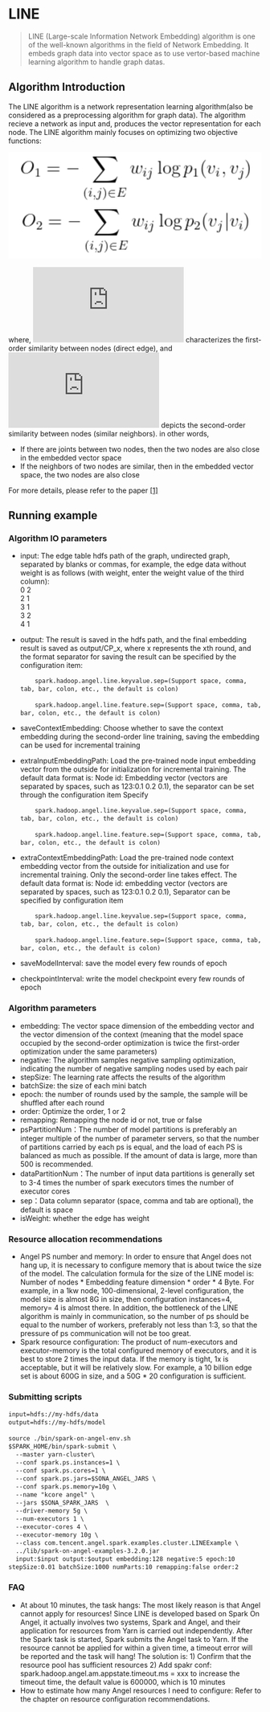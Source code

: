 # LINE

> LINE (Large-scale Information Network Embedding) algorithm is one of the well-known algorithms in the field of Network Embedding. It embeds graph data into vector space as to use vertor-based machine learning algorithm to handle graph datas.

## Algorithm Introduction

The LINE algorithm is a network representation learning algorithm(also be considered as a preprocessing algorithm for graph data). The algorithm recieve a network as input and, produces the vector representation for each node. The LINE algorithm  mainly focuses on optimizing two objective functions:

![](../../img/line.png)

where, ![](http://latex.codecogs.com/png.latex?O_1) characterizes the first-order similarity between nodes (direct edge), and ![](http://latex.codecogs.com/png.latex?O_2) depicts the second-order similarity between nodes (similar neighbors). in other words,

  - If there are joints between two nodes, then the two nodes are also close in the embedded vector space
  - If the neighbors of two nodes are similar, then in the embedded vector space, the two nodes are also close

For more details, please refer to the paper [[1]](https://arxiv.org/abs/1503.03578)

## Running example

### Algorithm IO parameters

  - input: The edge table hdfs path of the graph, undirected graph, separated by blanks or commas, for example, the edge data without weight is as follows (with weight, enter the weight value of the third column):  
        0	2  
        2	1  
        3	1  
        3	2  
        4	1  
  - output: The result is saved in the hdfs path, and the final embedding result is saved as output/CP_x, where x represents the xth round, and the format separator for saving the result can be specified by the configuration item:
                        
            spark.hadoop.angel.line.keyvalue.sep=(Support space, comma, tab, bar, colon, etc., the default is colon)
                        
            spark.hadoop.angel.line.feature.sep=(Support space, comma, tab, bar, colon, etc., the default is colon)
  - saveContextEmbedding: Choose whether to save the context embedding during the second-order line training, saving the embedding can be used for incremental training         
  - extraInputEmbeddingPath: Load the pre-trained node input embedding vector from the outside for initialization for incremental training. The default data format is: Node id: Embedding vector (vectors are separated by spaces, such as 123:0.1 0.2 0.1), the separator can be set through the configuration item Specify
                                 
            spark.hadoop.angel.line.keyvalue.sep=(Support space, comma, tab, bar, colon, etc., the default is colon)
                                 
            spark.hadoop.angel.line.feature.sep=(Support space, comma, tab, bar, colon, etc., the default is colon)
  - extraContextEmbeddingPath: Load the pre-trained node context embedding vector from the outside for initialization and use for incremental training. Only the second-order line takes effect. The default data format is: Node id: embedding vector (vectors are separated by spaces, such as 123:0.1 0.2 0.1), Separator can be specified by configuration item
                                  
            spark.hadoop.angel.line.keyvalue.sep=(Support space, comma, tab, bar, colon, etc., the default is colon)
                                  
            spark.hadoop.angel.line.feature.sep=(Support space, comma, tab, bar, colon, etc., the default is colon)
  - saveModelInterval: save the model every few rounds of epoch
  - checkpointInterval: write the model checkpoint every few rounds of epoch

### Algorithm parameters

  - embedding: The vector space dimension of the embedding vector and the vector dimension of the context (meaning that the model space occupied by the second-order optimization is twice the first-order optimization under the same parameters)
  - negative: The algorithm samples negative sampling optimization, indicating the number of negative sampling nodes used by each pair
  - stepSize: The learning rate affects the results of the algorithm
  - batchSize: the size of each mini batch
  - epoch: the number of rounds used by the sample, the sample will be shuffled after each round
  - order: Optimize the order, 1 or 2
  - remapping: Remapping the node id or not, true or false
  - psPartitionNum：The number of model partitions is preferably an integer multiple of the number of parameter servers, so that the number of partitions carried by each ps is equal, and the load of each PS is balanced as much as possible. If the amount of data is large, more than 500 is recommended.
  - dataPartitionNum：The number of input data partitions is generally set to 3-4 times the number of spark executors times the number of executor cores
  - sep：Data column separator (space, comma and tab are optional), the default is space
  - isWeight: whether the edge has weight
  
### Resource allocation recommendations

  - Angel PS number and memory: In order to ensure that Angel does not hang up, it is necessary to configure memory that is about twice the size of the model. The calculation formula for the size of the LINE model is: Number of nodes * Embedding feature dimension * order * 4 Byte. For example, in a 1kw node, 100-dimensional, 2-level configuration, the model size is almost 8G in size, then configuration instances=4, memory= 4 is almost there. In addition, the bottleneck of the LINE algorithm is mainly in communication, so the number of ps should be equal to the number of workers, preferably not less than 1:3, so that the pressure of ps communication will not be too great.
  - Spark resource configuration: The product of num-executors and executor-memory is the total configured memory of executors, and it is best to store 2 times the input data. If the memory is tight, 1x is acceptable, but it will be relatively slow. For example, a 10 billion edge set is about 600G in size, and a 50G * 20 configuration is sufficient.
  
### Submitting scripts
```
input=hdfs://my-hdfs/data
output=hdfs://my-hdfs/model

source ./bin/spark-on-angel-env.sh
$SPARK_HOME/bin/spark-submit \
  --master yarn-cluster\
  --conf spark.ps.instances=1 \
  --conf spark.ps.cores=1 \
  --conf spark.ps.jars=$SONA_ANGEL_JARS \
  --conf spark.ps.memory=10g \
  --name "kcore angel" \
  --jars $SONA_SPARK_JARS  \
  --driver-memory 5g \
  --num-executors 1 \
  --executor-cores 4 \
  --executor-memory 10g \
  --class com.tencent.angel.spark.examples.cluster.LINEExample \
  ../lib/spark-on-angel-examples-3.2.0.jar
  input:$input output:$output embedding:128 negative:5 epoch:10 stepSize:0.01 batchSize:1000 numParts:10 remapping:false order:2
```

### FAQ
  - At about 10 minutes, the task hangs: The most likely reason is that Angel cannot apply for resources! Since LINE is developed based on Spark On Angel, it actually involves two systems, Spark and Angel, and their application for resources from Yarn is carried out independently. After the Spark task is started, Spark submits the Angel task to Yarn. If the resource cannot be applied for within a given time, a timeout error will be reported and the task will hang! The solution is: 1) Confirm that the resource pool has sufficient resources 2) Add spakr conf: spark.hadoop.angel.am.appstate.timeout.ms = xxx to increase the timeout time, the default value is 600000, which is 10 minutes
  - How to estimate how many Angel resources I need to configure: Refer to the chapter on resource configuration recommendations.